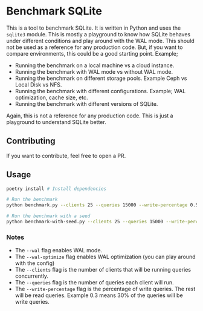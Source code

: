 # Benchmark SQLite

This is a tool to benchmark SQLite. It is written in Python and uses the `sqlite3` module.
This is mostly a playground to know how SQLite behaves under different conditions and play around with the WAL mode.
This should not be used as a reference for any production code.
But, if you want to compare environments, this could be a good starting point. Example;
- Running the benchmark on a local machine vs a cloud instance.
- Running the benchmark with WAL mode vs without WAL mode.
- Running the benchmark on different storage pools. Example Ceph vs Local Disk vs NFS.
- Running the benchmark with different configurations. Example; WAL optimization, cache size, etc.
- Running the benchmark with different versions of SQLite.

Again, this is not a reference for any production code. This is just a playground to understand SQLite better.

## Contributing

If you want to contribute, feel free to open a PR.

## Usage

```bash
poetry install # Install dependencies

# Run the benchmark
python benchmark.py --clients 25 --queries 15000 --write-percentage 0.5 --wal --wal-optimize

# Run the benchmark with a seed
python benchmark-with-seed.py --clients 25 --queries 15000 --write-percentage 0.5 --wal --wal-optimize
```

### Notes

- The `--wal` flag enables WAL mode.
- The `--wal-optimize` flag enables WAL optimization (you can play around with the config)
- The `--clients` flag is the number of clients that will be running queries concurrently.
- The `--queries` flag is the number of queries each client will run.
- The `--write-percentage` flag is the percentage of write queries. The rest will be read queries. Example 0.3 means 30% of the queries will be write queries.

